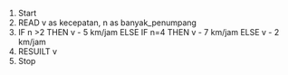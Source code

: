 1. Start
2. READ v as kecepatan, n as banyak_penumpang
3. IF n >2 THEN v - 5 km/jam
   ELSE IF n=4 THEN v - 7 km/jam
   ELSE v - 2 km/jam
4. RESUILT v
5. Stop